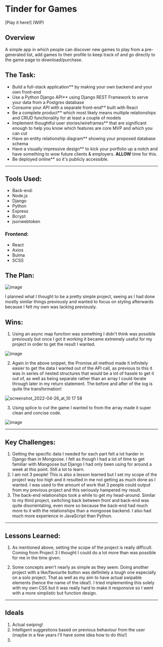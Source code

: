 # Tinder for Games

[Play it here!] (WIP)

## Overview

A simple app in which people can discover new games to play from a pre-generated list, add games to their profile to keep track of and go directly to the game page to download/purchase.


## The Task:

* Build a full-stack application** by making your own backend and your own front-end
* Use a Python Django API** using Django REST Framework to serve your data from a Postgres database
* Consume your API with a separate front-end** built with React
* Be a complete product** which most likely means multiple relationships and CRUD functionality for at least a couple of models
* Implement thoughtful user stories/wireframes** that are significant enough to help you know which features are core MVP and which you can cut
* Have an entity relationship diagram** showing your proposed database schema
* Have a visually impressive design** to kick your portfolio up a notch and have something to wow future clients & employers. **ALLOW** time for this.
* Be deployed online** so it's publicly accessible.

---

## Tools Used:

* Back-end:
* Node.js
* Django
* Python
* Express
* Bcrypt
* jsonwebtoken

### Frontend:
* React
* Axios
* Bulma
* SCSS

## The Plan: 
![image](https://user-images.githubusercontent.com/53213823/168068384-a51fce27-d2cb-4ebc-a3c9-794c582d727e.png)

I planned what I thought to be a pretty simple project, seeing as I had done mostly similar things previously and wanted to focus on styling afterwards because I felt my own was lacking previously.


## Wins:

1. Using an async map function was something I didn't think was possible previously but once I got it working it became extremely useful for my project in order to get the result I wanted.

![image](https://user-images.githubusercontent.com/53213823/168069355-75843304-fab2-40b4-9e7f-a3d531ad54a5.png)

2. Again in the above snippet, the Promise.all method made it infinitely easier to get the data I wanted out of the API call, as previous to this it was in series of nested structures that would be a lot of hassle to get it out of, as well as being separate rather than an array I could iterate through later in my return statement. The before and after of the log is quite the transformation!

![screenshot_2022-04-26_at_10 17 58](https://user-images.githubusercontent.com/53213823/168071427-d228aff2-1cfc-4d0f-b693-1188fe5b3b70.jpg)


3. Using splice to cut the game I wanted to from the array made it super clean and concise code.

![image](https://user-images.githubusercontent.com/53213823/168070957-a3c3d1e0-c806-4b85-b565-cef7858abcc9.png)

---

## Key Challenges:

1. Getting the specific data I needed for each part felt a lot harder in Django than in Mongoose. I felt as though I had a lot of time to get familiar with Mongoose but Django I had only been using for around a week at this point. Still a lot to learn.
2. I am not 3 people! This is also a lesson learned but I set my scope of the project way too high and it resulted in me not getting as much done as I wanted. I was used to the amount of work that 3 people could output from my previous project and this seriously hampered my result.
3. The back-end relationships took a while to get my head-around. Similar to my third project, switching back between front and back-end was quite disorientating, even more so because the back-end had much more to it with the relationships than a mongoose backend. I also had much more experience in JavaScript than Python.


---
## Lessons Learned:
1. As mentioned above, setting the scope of the project is really difficult. Coming from Project 3 I thought I could do a lot more than was possible for me in the time given. 

2. Some concepts aren't nearly as simple as they seem. Doing another project with a like/favourite button was definitely a tough one especially on a solo project. That as well as my aim to have actual swipable elements (hence the name of the idea!). I tried implementing this solely with my own CSS but it was really hard to make it responsive so I went with a more simplistic but function design. 

---

## Ideals 

1. Actual swiping!
2. Intelligent suggestions based on previous behaviour from the user (maybe in a few years I'll have some idea how to do this!)
3. 
